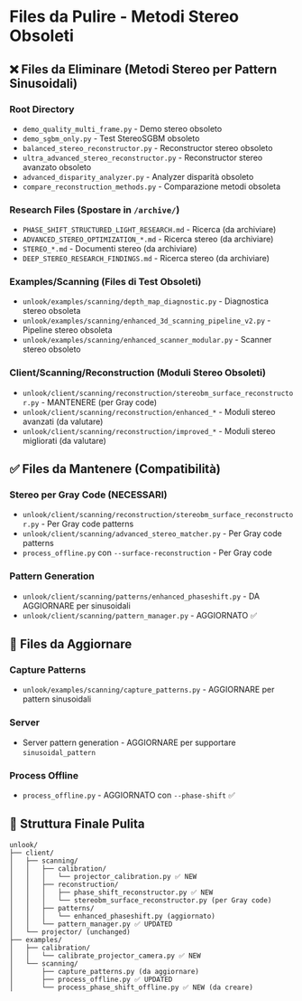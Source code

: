 # Files da Pulire - Metodi Stereo Obsoleti

## ❌ Files da Eliminare (Metodi Stereo per Pattern Sinusoidali)

### Root Directory
- `demo_quality_multi_frame.py` - Demo stereo obsoleto  
- `demo_sgbm_only.py` - Test StereoSGBM obsoleto
- `balanced_stereo_reconstructor.py` - Reconstructor stereo obsoleto
- `ultra_advanced_stereo_reconstructor.py` - Reconstructor stereo avanzato obsoleto
- `advanced_disparity_analyzer.py` - Analyzer disparità obsoleto
- `compare_reconstruction_methods.py` - Comparazione metodi obsoleta

### Research Files (Spostare in `/archive/`)
- `PHASE_SHIFT_STRUCTURED_LIGHT_RESEARCH.md` - Ricerca (da archiviare)
- `ADVANCED_STEREO_OPTIMIZATION_*.md` - Ricerca stereo (da archiviare)
- `STEREO_*.md` - Documenti stereo (da archiviare) 
- `DEEP_STEREO_RESEARCH_FINDINGS.md` - Ricerca stereo (da archiviare)

### Examples/Scanning (Files di Test Obsoleti)
- `unlook/examples/scanning/depth_map_diagnostic.py` - Diagnostica stereo obsoleta
- `unlook/examples/scanning/enhanced_3d_scanning_pipeline_v2.py` - Pipeline stereo obsoleta
- `unlook/examples/scanning/enhanced_scanner_modular.py` - Scanner stereo obsoleto

### Client/Scanning/Reconstruction (Moduli Stereo Obsoleti)
- `unlook/client/scanning/reconstruction/stereobm_surface_reconstructor.py` - MANTENERE (per Gray code)
- `unlook/client/scanning/reconstruction/enhanced_*` - Moduli stereo avanzati (da valutare)
- `unlook/client/scanning/reconstruction/improved_*` - Moduli stereo migliorati (da valutare)

## ✅ Files da Mantenere (Compatibilità)

### Stereo per Gray Code (NECESSARI)
- `unlook/client/scanning/reconstruction/stereobm_surface_reconstructor.py` - Per Gray code patterns
- `unlook/client/scanning/advanced_stereo_matcher.py` - Per Gray code patterns
- `process_offline.py` con `--surface-reconstruction` - Per Gray code

### Pattern Generation
- `unlook/client/scanning/patterns/enhanced_phaseshift.py` - DA AGGIORNARE per sinusoidali
- `unlook/client/scanning/pattern_manager.py` - AGGIORNATO ✅

## 🔄 Files da Aggiornare

### Capture Patterns
- `unlook/examples/scanning/capture_patterns.py` - AGGIORNARE per pattern sinusoidali

### Server
- Server pattern generation - AGGIORNARE per supportare `sinusoidal_pattern`

### Process Offline  
- `process_offline.py` - AGGIORNATO con `--phase-shift` ✅

## 📁 Struttura Finale Pulita

```
unlook/
├── client/
│   ├── scanning/
│   │   ├── calibration/
│   │   │   └── projector_calibration.py ✅ NEW
│   │   ├── reconstruction/
│   │   │   ├── phase_shift_reconstructor.py ✅ NEW
│   │   │   └── stereobm_surface_reconstructor.py (per Gray code)
│   │   ├── patterns/
│   │   │   └── enhanced_phaseshift.py (aggiornato)
│   │   └── pattern_manager.py ✅ UPDATED
│   └── projector/ (unchanged)
├── examples/
│   ├── calibration/
│   │   └── calibrate_projector_camera.py ✅ NEW
│   └── scanning/
│       ├── capture_patterns.py (da aggiornare)
│       ├── process_offline.py ✅ UPDATED  
│       └── process_phase_shift_offline.py ✅ NEW (da creare)
```